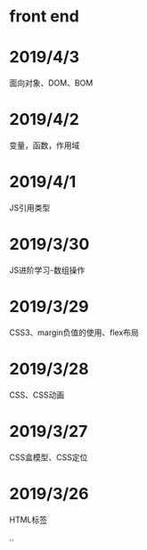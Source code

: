 # front end


# 2019/4/3
面向对象、DOM、BOM

# 2019/4/2
变量，函数，作用域

# 2019/4/1
JS引用类型

# 2019/3/30
JS进阶学习-数组操作

# 2019/3/29
CSS3、margin负值的使用、flex布局

# 2019/3/28
CSS、CSS动画

# 2019/3/27
CSS盒模型、CSS定位

# 2019/3/26
HTML标签

..